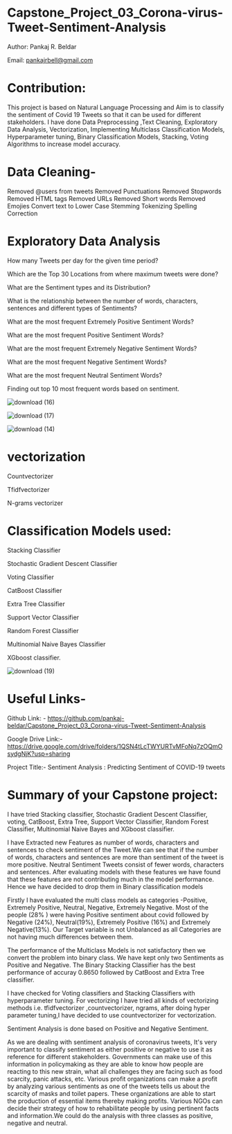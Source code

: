 # Capstone_Project_03_Corona-virus-Tweet-Sentiment-Analysis

Author:  Pankaj R. Beldar


Email: pankajrbell@gmail.com


# Contribution:

This project is based on Natural Language Processing and Aim is to classify the sentiment of Covid 19 Tweets so that it can be used for different stakeholders. I have done Data Preprocessing ,Text Cleaning, Exploratory Data Analysis, Vectorization, Implementing  Multiclass Classification Models,  Hyperparameter tuning, Binary Classification Models, Stacking, Voting Algorithms to increase model accuracy.

# Data Cleaning-

Removed @users from tweets
Removed Punctuations
Removed Stopwords
Removed HTML tags
Removed URLs
Removed Short words
Removed Emojies
Convert text to Lower Case
Stemming
Tokenizing
Spelling Correction

# Exploratory Data Analysis

How many Tweets per day for the given time period?

Which are the Top 30 Locations from where maximum tweets were done?

What are the Sentiment types and its Distribution?

What is the relationship between the number of words, characters, sentences and different types of Sentiments?

What are the most frequent Extremely Positive Sentiment Words?

What are the most frequent Positive Sentiment Words?

What are the most frequent Extremely Negative Sentiment Words?

What are the most frequent Negative Sentiment Words?

What are the most frequent Neutral Sentiment Words?

Finding out top 10 most frequent words based on sentiment.

![download (16)](https://user-images.githubusercontent.com/111692879/202973956-98a42450-de9a-46ed-960a-7d1b52c2db0e.png)


![download (17)](https://user-images.githubusercontent.com/111692879/202973998-d8941a68-6bf8-4030-ae45-18232154e60d.png)


![download (14)](https://user-images.githubusercontent.com/111692879/202974104-84e592cf-6cbf-410d-a43a-c7aa1a8b2d5e.png)


# vectorization

Countvectorizer

Tfidfvectorizer

N-grams vectorizer


# Classification Models used:
Stacking Classifier

Stochastic Gradient Descent Classifier

Voting Classifier

CatBoost Classifier

Extra Tree Classifier

Support Vector Classifier

Random Forest Classifier

Multinomial Naive Bayes Classifier

XGboost classifier.

![download (19)](https://user-images.githubusercontent.com/111692879/202974549-0c649408-32cf-48ee-bdb3-fa2c39f1c5f7.png)



# Useful Links-

Github Link: - https://github.com/pankaj-beldar/Capstone_Project_03_Corona-virus-Tweet-Sentiment-Analysis

Google Drive Link:- https://drive.google.com/drive/folders/1QSN4tLcTWYURTvMFoNq7zOQmOsydgNjK?usp=sharing

Project Title:- Sentiment Analysis : Predicting Sentiment of COVID-19 tweets


# Summary of your Capstone project:

I have tried Stacking classifier, Stochastic Gradient Descent Classifier, voting, CatBoost, Extra Tree, Support Vector Classifier, Random Forest Classifier, Multinomial Naive Bayes and XGboost classifier.

I have Extracted new Features as number of words, characters and sentences to check sentiment of the Tweet.We can see that if the number of words, characters and sentences are more than sentiment of the tweet is more positive. Neutral Sentiment Tweets consist of fewer words, characters and sentences. After evaluating models with these features we have found that these features are not contributing much in the model performance. Hence we have decided to drop them in Binary classification models

Firstly I have evaluated the multi class models as categories -Positive, Extremely Positive, Neutral, Negative, Extremely Negative. Most of the people (28% ) were having Positive sentiment about covid followed by Negative (24%), Neutral(19%), Extremely Positive (16%) and Extremely Negative(13%). Our Target variable is not Unbalanced as all Categories are not having much differences between them.

The performance of the Multiclass Models is not satisfactory then we convert the problem into binary class. We have kept only two Sentiments as Positive and Negative.
The Binary Stacking Classifier has the best performance of accuray 0.8650  followed by CatBoost and Extra Tree classifier.

I have checked for Voting classifiers and Stacking Classifiers with hyperparameter tuning.
For vectorizing I have tried all kinds of vectorizing methods i.e. tfidfvectorizer ,countvectorizer, ngrams, after doing hyper parameter tuning,I have decided to use countvectorizer for vectorization.

Sentiment Analysis is done based on Positive and Negative Sentiment.

As we are dealing with sentiment analysis of coronavirus tweets, It's very important to classify sentiment as either positive or negative to use it as reference for different stakeholders. Governments can make use of this information in policymaking as they are able to know how people are reacting to this new strain, what all challenges they are facing such as food scarcity, panic attacks, etc. Various profit organizations can make a profit by analyzing various sentiments as one of the tweets tells us about the scarcity of masks and toilet papers. These organizations are able to start the production of essential items thereby making profits. Various NGOs can decide their strategy of how to rehabilitate people by using pertinent facts and information.We could do the analysis with three classes as positive, negative and neutral.

